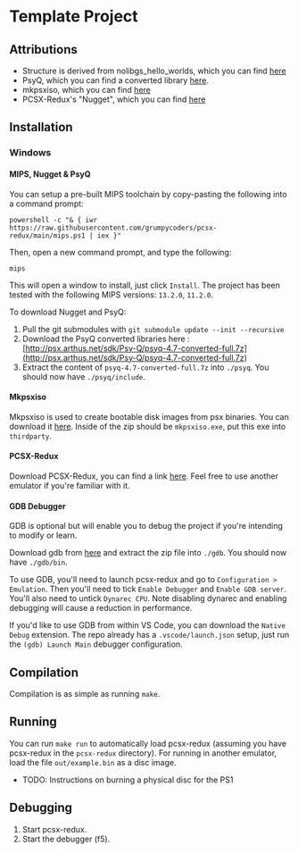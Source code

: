 # Template Project

## Attributions
- Structure is derived from nolibgs_hello_worlds, which you can find [here](https://github.com/ABelliqueux/nolibgs_hello_worlds/)
- PsyQ, which you can find a converted library [here](http://psx.arthus.net/sdk/Psy-Q/psyq-4.7-converted-full.7z).
- mkpsxiso, which you can find [here](https://github.com/Lameguy64/mkpsxiso)
- PCSX-Redux's "Nugget", which you can find [here](https://github.com/pcsx-redux/nugget.git)

## Installation
### Windows
#### MIPS, Nugget & PsyQ
You can setup a pre-built MIPS toolchain by copy-pasting the following into a command prompt:
```
powershell -c "& { iwr https://raw.githubusercontent.com/grumpycoders/pcsx-redux/main/mips.ps1 | iex }"
```
Then, open a new command prompt, and type the following:
```
mips
```
This will open a window to install, just click `Install`.
The project has been tested with the following MIPS versions: `13.2.0`, `11.2.0`.

To download Nugget and PsyQ:
1. Pull the git submodules with `git submodule update --init --recursive`
2. Download the PsyQ converted libraries here : [http://psx.arthus.net/sdk/Psy-Q/psyq-4.7-converted-full.7z](http://psx.arthus.net/sdk/Psy-Q/psyq-4.7-converted-full.7z)
3. Extract the content of `psyq-4.7-converted-full.7z` into `./psyq`. You should now have `./psyq/include`.

#### Mkpsxiso
Mkpsxiso is used to create bootable disk images from psx binaries. You can download it [here](https://github.com/Lameguy64/mkpsxiso/releases/latest). Inside of the zip should be `mkpsxiso.exe`, put this exe into `thirdparty`.

#### PCSX-Redux
Download PCSX-Redux, you can find a link [here](https://github.com/grumpycoders/pcsx-redux/). Feel free to use another emulator if you're familiar with it.

#### GDB Debugger
GDB is optional but will enable you to debug the project if you're intending to modify or learn.

Download gdb from [here](https://static.grumpycoder.net/pixel/gdb-multiarch-windows/) and extract the zip file into `./gdb`. You should now have `./gdb/bin`.

To use GDB, you'll need to launch pcsx-redux and go to `Configuration > Emulation`. Then you'll need to tick `Enable Debugger` and `Enable GDB server`. You'll also need to untick `Dynarec CPU`. Note disabling dynarec and enabling debugging will cause a reduction in performance.

If you'd like to use GDB from within VS Code, you can download the `Native Debug` extension. The repo already has a `.vscode/launch.json` setup, just run the `(gdb) Launch Main` debugger configuration.

## Compilation
Compilation is as simple as running `make`.

## Running
You can run `make run` to automatically load pcsx-redux (assuming you have pcsx-redux in the `pcsx-redux` directory). For running in another emulator, load the file `out/example.bin` as a disc image.
- TODO: Instructions on burning a physical disc for the PS1

## Debugging
1. Start pcsx-redux.
2. Start the debugger (f5).
